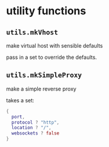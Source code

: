 # utility functions

## `utils.mkVhost`
make virtual host with sensible defaults

pass in a set to override the defaults.

## `utils.mkSimpleProxy`
make a simple reverse proxy

takes a set:
```nix
{
  port,
  protocol ? "http",
  location ? "/",
  websockets ? false
}
```
